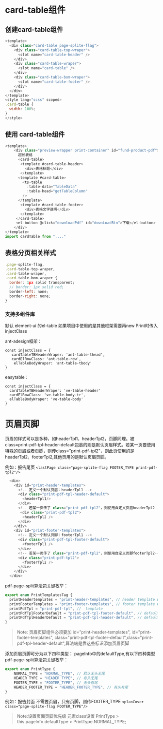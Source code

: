 # card-table组件

## 创建card-table组件
```javascript
<template>
  <div class="card-table page-splite-flag">
    <div class="card-table-top-wraper">
      <slot name="card-table-header" />
    </div>
    <div class="card-table-wraper">
      <slot name="card-table" />
    </div>
    <div class="card-table-bom-wraper">
      <slot name="card-table-footer" />
    </div>
  </div>
</template>
<style lang="scss" scoped>
.card-table {
  width: 100%;
}
</style>
```

## 使用 card-table组件 
```javascript
<template>
    <div class="preview-wrapper print-container" id="fund-product-pdf">
      超长表格
      <card-table>
       <template #card-table-header>
         <div>表格标题</div>
       </template>
      <template #card-table>
        <ts-table
          :table-data="TableData"
          :table-head="getTableColumn"
        />
      </template>
       <template #card-table-footer>
         <div>表格文字说明</div>
       </template>
     </card-table>
     <el-button @click="downloadPdf" id="downLoadBtn">下载</el-button>
    </div>
</template>
import cardTable from "...."
```


## 表格分页相关样式
```javascript
.page-splite-flag,
.card-table-top-wraper,
.card-table-wraper,
.card-table-bom-wraper {
  border: 1px solid transparent;
  // border: 1px solid red;
  border-left: none;
  border-right: none;
}
```


### 支持多组件库
默认 element-ui 的el-table
如果项目中使用的是其他框架需要再new Print时传入injectClass

ant-adesign框架：

```
const injectClass = {
   cardTableTBHeaderWraper: 'ant-table-thead',
   cardElRowClass: 'ant-table-row',
    elTableBodyWraper: 'ant-table-tbody'
}
``` 
easytable：
```
const injectClass = {
  cardTableTBHeaderWraper: 've-table-header'
  cardElRowClass: 've-table-body-tr',
  elTableBodyWraper: 've-table-body'
}
```



# 页眉页脚
页眉的样式可以是多种，如headerTpl1，headerTpl2，页脚同理。被class=print-pdf-tpl-header-default包裹的则是默认页眉样式。若某一页要使用特殊的页眉或者页脚，则传class="print-pdf-tpl2"，则此页使用的是headerTpl2，footerTpl2,其他页用的是默认页眉页脚。

例如：报告尾页
`<lastPage class="page-splite-flag FOOTER_TYPE print-pdf-tpl2"/>`


```javascript
  <div>
    <div id="print-header-templates">
      <!-- 定义一个默认页眉：headerTpl1 -->
      <div class="print-pdf-tpl-header-default">
        <headerTpl1/>
      </div>
      <!-- 若某一页传了 class="print-pdf-tpl2"，则使用自定义页眉headerTpl2-->
       <div class="print-pdf-tpl2">
        <headerTpl2 />
      </div>
    </div>
    <div id="print-footer-templates">
      <!-- 定义一个默认页脚：footerTpl1 -->
      <div class="print-pdf-tpl-footer-default">
        <footerTpl1 />
      </div>
      <!-- 若某一页传了 class="print-pdf-tpl2"，则使用自定义页脚footerTpl2-->
      <div class="print-pdf-tpl2">
        <footerTpl2 />
      </div>
    </div>
  </div> 
```

pdf-page-split算法包关键枚举：
```javascript
export enum PrintTemplatesTag {
  printHeadertemplates = "print-header-templates", // header template wraper
  printFooterTemplates = "print-footer-templates", // footer template wraper
  printPdfTpl = "print-pdf-tpl", //  template
  printPdfTplFooterDefault = "print-pdf-tpl-footer-default", // default footer tpl class
  printPdfTplHeaderDefault = "print-pdf-tpl-header-default", // default header tpl class
}
```
> Note: 页眉页脚组件必须要加 id="print-header-templates", id="print-footer-templates", class="print-pdf-tpl-footer-default",class="print-pdf-tpl-header-default",算法端是靠这些标识添加页眉页脚

添加页眉页脚可分为以下四种类型：
pageInfo中的defaultType,有以下四种类型
pdf-page-split算法包关键枚举：
```javascript
export enum PrintType {
    NORMAL_TYPE = "NORMAL_TYPE", // 默认无头无尾
    HEADER_TYPE = "HEADER_TYPE", // 有头无尾
    FOOTER_TYPE = "FOOTER_TYPE", // 无头有尾
    HEADER_FOOTER_TYPE = "HEADER_FOOTER_TYPE", // 有头有尾
}
```

例如：报告封面
不需要页眉，只有页脚，则传FOOTER_TYPE
`<planCover class="page-splite-flag FOOTER_TYPE"/>`

> Note:设置页面页脚优先级
元素class设置 PrintType > this.pageInfo.defaultType > PrintType.NORMAL_TYPE;




